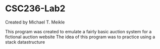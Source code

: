 # CSC236-Lab2
Created by Michael T. Meikle

This program was created to emulate a fairly basic auction system for a fictional auction website
The idea of this program was to practice using a stack datastructure
